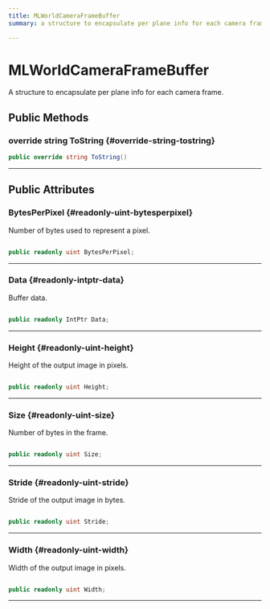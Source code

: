 ```yaml
---
title: MLWorldCameraFrameBuffer
summary: a structure to encapsulate per plane info for each camera frame. 

---
```


# MLWorldCameraFrameBuffer




A structure to encapsulate per plane info for each camera frame.   





## Public Methods

### override string ToString {#override-string-tostring}

```csharp
public override string ToString()
```






-----------

## Public Attributes

### BytesPerPixel {#readonly-uint-bytesperpixel}

Number of bytes used to represent a pixel. 

```csharp

public readonly uint BytesPerPixel;

```






-----------

### Data {#readonly-intptr-data}

Buffer data. 

```csharp

public readonly IntPtr Data;

```






-----------

### Height {#readonly-uint-height}

Height of the output image in pixels. 

```csharp

public readonly uint Height;

```






-----------

### Size {#readonly-uint-size}

Number of bytes in the frame. 

```csharp

public readonly uint Size;

```






-----------

### Stride {#readonly-uint-stride}

Stride of the output image in bytes. 

```csharp

public readonly uint Stride;

```






-----------

### Width {#readonly-uint-width}

Width of the output image in pixels. 

```csharp

public readonly uint Width;

```






-----------

